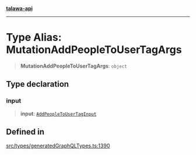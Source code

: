 [**talawa-api**](../../../README.md)

***

# Type Alias: MutationAddPeopleToUserTagArgs

> **MutationAddPeopleToUserTagArgs**: `object`

## Type declaration

### input

> **input**: [`AddPeopleToUserTagInput`](AddPeopleToUserTagInput.md)

## Defined in

[src/types/generatedGraphQLTypes.ts:1390](https://github.com/Suyash878/talawa-api/blob/b5a9d8b4a1ea678a3d6f5b710b3721f91a3052fc/src/types/generatedGraphQLTypes.ts#L1390)
